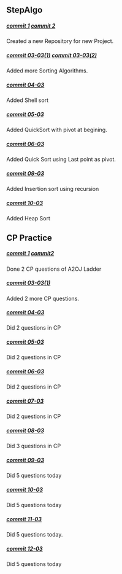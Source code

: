 ## StepAlgo
##### [commit 1](https://github.com/abs12seth/StepAlgo/commit/d1804a1b021240464e08045a7eb3fb0f6ca806e2) [commit 2](https://github.com/abs12seth/StepAlgo/commit/e0e9020cb75bec1f2176e0f683e90f67d03f6341)
Created a new Repository for new Project.
##### [commit 03-03(1)](https://github.com/abs12seth/StepAlgo/commit/c786c41695f8c8d69ab201cbe92ddfd2ed76c996) [commit 03-03(2)](https://github.com/abs12seth/StepAlgo/commit/60298674697dfadf9149249d978f71726eab8972)
Added more Sorting Algorithms.
##### [commit 04-03](https://github.com/abs12seth/StepAlgo/commit/968feeb53dacf68c292bed2a9955133eb3fe7a6a)
Added Shell sort 
##### [commit 05-03](https://github.com/abs12seth/StepAlgo/commit/dd263be4afea31b49df38eaab9bd5b991d907b25)
Added QuickSort with pivot at begining.
##### [commit 06-03](https://github.com/abs12seth/StepAlgo/commit/c66513a66a3827b66ed4e786b0bea062ccb22f6c)
Added Quick Sort using Last point as pivot.
##### [commit 09-03](https://github.com/abs12seth/StepAlgo/commit/18719ed68bfadef36ac1e87732de0814bd00d984)
Added Insertion sort using recursion
##### [commit 10-03](https://github.com/abs12seth/StepAlgo/commit/7728423e0f01b9145633db4611b13d34d3b3ea76)
Added Heap Sort


## CP Practice
##### [commit 1](https://github.com/abs12seth/CP_Practice/commit/b47a5cbdfcb7bd12ca1f1a3e43de7a1f08d61968) [commit2](https://github.com/abs12seth/CP_Practice/commit/75e00db1e7b23ba9c51ab23bc81687e51dea6c37)
Done 2 CP questions of A2OJ Ladder
##### [commit 03-03(1)](https://github.com/abs12seth/CP_Practice/commit/d1f1f9b4526f4480da4d3007c17cbe03c26f7cb1)
Added 2 more CP questions.
##### [commit 04-03](https://github.com/abs12seth/CP_Practice/commit/35be339f2bffac99c23fd5376594fe022460b829)
Did 2 questions in CP
##### [commit 05-03](https://github.com/abs12seth/CP_Practice/commit/10a9ca2fd85960e812ca77813fcd939c50f771ac)
Did 2 questions in CP
##### [commit 06-03](https://github.com/abs12seth/CP_Practice/commit/f5158244e566a5060ed22cb9c4268e4f6f945bfb)
Did 2 questions in CP
##### [commit 07-03](https://github.com/abs12seth/CP_Practice/commit/a6271b0c31aca4bb38561949a910fcddadaefbe8)
Did 2 questions in CP
##### [commit 08-03](https://github.com/abs12seth/CP_Practice/commit/27fd76ec70d84278171e8ec91a696aba439e03f7)
Did 3 questions in CP
##### [commit 09-03](https://github.com/abs12seth/CP_Practice/commit/045366ec95e882fe2243a055a011c44e06aa810a)
Did 5 questions today
##### [commit 10-03](https://github.com/abs12seth/CP_Practice/commit/ef321dcc155dff3ea302ed07db72cf058af8f5a1)
Did 5 questions today
##### [commit 11-03](https://github.com/abs12seth/CP_Practice/commit/7cb097bab628ad50b281b9cb4d0e3eb23fcb261a)
Did 5 questions today.
##### [commit 12-03](https://github.com/abs12seth/CP_Practice/commit/05168de8f74b97d335d129e219805ee646ce744c)
Did 5 questions today



